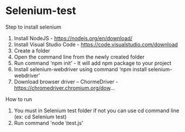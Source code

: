 # Selenium-test
Step to install selenium
1. Install NodeJS - https://nodejs.org/en/download/
2. Install Visual Studio Code - https://code.visualstudio.com/download
3. Create a folder
4. Open the command line from the newly created folder
5. Run command ‘npm init’  - It will add npm package to your project
6. Install selenium-webdriver using  command ‘npm install selenium-webdriver’
7. Download browser driver – ChormeDriver - https://chromedriver.chromium.org/dow...

How to run
1. You must in Selenium test folder if not you can use cd command line (ex: cd Selenium test)
2. Run command 'node \test.js'
